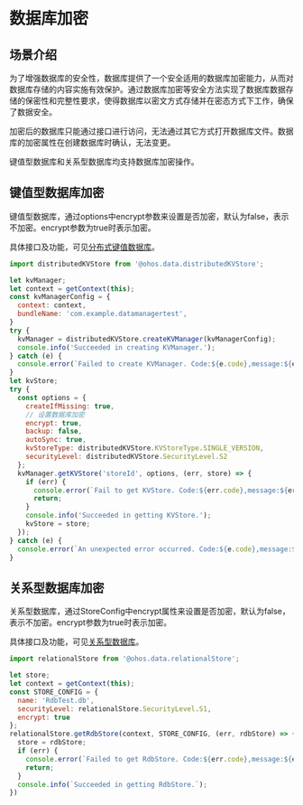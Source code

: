 # 数据库加密


## 场景介绍

为了增强数据库的安全性，数据库提供了一个安全适用的数据库加密能力，从而对数据库存储的内容实施有效保护。通过数据库加密等安全方法实现了数据库数据存储的保密性和完整性要求，使得数据库以密文方式存储并在密态方式下工作，确保了数据安全。

加密后的数据库只能通过接口进行访问，无法通过其它方式打开数据库文件。数据库的加密属性在创建数据库时确认，无法变更。

键值型数据库和关系型数据库均支持数据库加密操作。


## 键值型数据库加密

键值型数据库，通过options中encrypt参数来设置是否加密，默认为false，表示不加密。encrypt参数为true时表示加密。

具体接口及功能，可见[分布式键值数据库](../reference/apis/js-apis-distributedKVStore.md)。

  
```js
import distributedKVStore from '@ohos.data.distributedKVStore';

let kvManager;
let context = getContext(this);
const kvManagerConfig = {
  context: context,
  bundleName: 'com.example.datamanagertest',
}
try {
  kvManager = distributedKVStore.createKVManager(kvManagerConfig);
  console.info('Succeeded in creating KVManager.');
} catch (e) {
  console.error(`Failed to create KVManager. Code:${e.code},message:${e.message}`);
}
let kvStore;
try {
  const options = {
    createIfMissing: true,
    // 设置数据库加密
    encrypt: true,
    backup: false,
    autoSync: true,
    kvStoreType: distributedKVStore.KVStoreType.SINGLE_VERSION,
    securityLevel: distributedKVStore.SecurityLevel.S2
  };
  kvManager.getKVStore('storeId', options, (err, store) => {
    if (err) {
      console.error(`Fail to get KVStore. Code:${err.code},message:${err.message}`);
      return;
    }
    console.info('Succeeded in getting KVStore.');
    kvStore = store;
  });
} catch (e) {
  console.error(`An unexpected error occurred. Code:${e.code},message:${e.message}`);
}
```


## 关系型数据库加密

关系型数据库，通过StoreConfig中encrypt属性来设置是否加密，默认为false，表示不加密。encrypt参数为true时表示加密。

具体接口及功能，可见[关系型数据库](../reference/apis/js-apis-data-relationalStore.md)。

  
```js
import relationalStore from '@ohos.data.relationalStore';

let store;
let context = getContext(this);
const STORE_CONFIG = {
  name: 'RdbTest.db',
  securityLevel: relationalStore.SecurityLevel.S1,
  encrypt: true
};
relationalStore.getRdbStore(context, STORE_CONFIG, (err, rdbStore) => {
  store = rdbStore;
  if (err) {
    console.error(`Failed to get RdbStore. Code:${err.code},message:${err.message}`);
    return;
  }
  console.info(`Succeeded in getting RdbStore.`);
})
```
